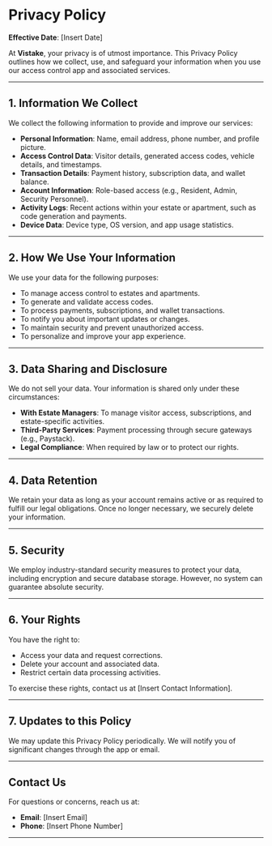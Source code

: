 # Privacy Policy

**Effective Date**: [Insert Date]

At **Vistake**, your privacy is of utmost importance. This Privacy Policy outlines how we collect, use, and safeguard your information when you use our access control app and associated services.

---

## 1. Information We Collect

We collect the following information to provide and improve our services:

- **Personal Information**: Name, email address, phone number, and profile picture.
- **Access Control Data**: Visitor details, generated access codes, vehicle details, and timestamps.
- **Transaction Details**: Payment history, subscription data, and wallet balance.
- **Account Information**: Role-based access (e.g., Resident, Admin, Security Personnel).
- **Activity Logs**: Recent actions within your estate or apartment, such as code generation and payments.
- **Device Data**: Device type, OS version, and app usage statistics.

---

## 2. How We Use Your Information

We use your data for the following purposes:

- To manage access control to estates and apartments.
- To generate and validate access codes.
- To process payments, subscriptions, and wallet transactions.
- To notify you about important updates or changes.
- To maintain security and prevent unauthorized access.
- To personalize and improve your app experience.

---

## 3. Data Sharing and Disclosure

We do not sell your data. Your information is shared only under these circumstances:

- **With Estate Managers**: To manage visitor access, subscriptions, and estate-specific activities.
- **Third-Party Services**: Payment processing through secure gateways (e.g., Paystack).
- **Legal Compliance**: When required by law or to protect our rights.

---

## 4. Data Retention

We retain your data as long as your account remains active or as required to fulfill our legal obligations. Once no longer necessary, we securely delete your information.

---

## 5. Security

We employ industry-standard security measures to protect your data, including encryption and secure database storage. However, no system can guarantee absolute security.

---

## 6. Your Rights

You have the right to:

- Access your data and request corrections.
- Delete your account and associated data.
- Restrict certain data processing activities.

To exercise these rights, contact us at [Insert Contact Information].

---

## 7. Updates to this Policy

We may update this Privacy Policy periodically. We will notify you of significant changes through the app or email.

---

## Contact Us

For questions or concerns, reach us at:
- **Email**: [Insert Email]
- **Phone**: [Insert Phone Number]

---
